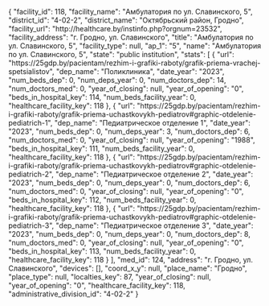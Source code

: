 {
    "facility_id": 118,
    "facility_name": "Амбулатория по ул. Славинского, 5",
    "district_id": "4-02-2",
    "district_name": "Октябрьский район, Гродно",
    "facility_url": "http:\/\/healthcare.by\/instinfo.php?orgnum=23532",
    "facility_address": "г. Гродно, ул. Славинского",
    "title": "Амбулатория по ул. Славинского, 5",
    "facility_type": null,
    "ap_1": "5",
    "name": "Амбулатория по ул. Славинского, 5",
    "state": "public institution",
    "stats": [
        {
            "url": "https:\/\/25gdp.by\/pacientam\/rezhim-i-grafiki-raboty\/grafik-priema-vrachej-spetsialistov",
            "dep_name": "Поликлиника",
            "date_year": "2023",
            "num_beds_dep": 0,
            "num_deps_year": 0,
            "num_doctors_dep": 14,
            "num_doctors_med": 0,
            "year_of_closing": null,
            "year_of_opening": "0",
            "beds_in_hospital_key": 114,
            "num_beds_facility_year": 0,
            "healthcare_facility_key": 118
        },
        {
            "url": "https:\/\/25gdp.by\/pacientam\/rezhim-i-grafiki-raboty\/grafik-priema-uchastkovykh-pediatrov#graphic-otdelenie-pediatrich-1",
            "dep_name": "Педиатрическое отделение 1",
            "date_year": "2023",
            "num_beds_dep": 0,
            "num_deps_year": 3,
            "num_doctors_dep": 6,
            "num_doctors_med": 0,
            "year_of_closing": null,
            "year_of_opening": "1988",
            "beds_in_hospital_key": 111,
            "num_beds_facility_year": 0,
            "healthcare_facility_key": 118
        },
        {
            "url": "https:\/\/25gdp.by\/pacientam\/rezhim-i-grafiki-raboty\/grafik-priema-uchastkovykh-pediatrov#graphic-otdelenie-pediatrich-2",
            "dep_name": "Педиатрическое отделение 2",
            "date_year": "2023",
            "num_beds_dep": 0,
            "num_deps_year": 0,
            "num_doctors_dep": 6,
            "num_doctors_med": 0,
            "year_of_closing": null,
            "year_of_opening": "0",
            "beds_in_hospital_key": 112,
            "num_beds_facility_year": 0,
            "healthcare_facility_key": 118
        },
        {
            "url": "https:\/\/25gdp.by\/pacientam\/rezhim-i-grafiki-raboty\/grafik-priema-uchastkovykh-pediatrov#graphic-otdelenie-pediatrich-3",
            "dep_name": "Педиатрическое отделение 3",
            "date_year": "2023",
            "num_beds_dep": 0,
            "num_deps_year": 0,
            "num_doctors_dep": 8,
            "num_doctors_med": 0,
            "year_of_closing": null,
            "year_of_opening": "0",
            "beds_in_hospital_key": 113,
            "num_beds_facility_year": 0,
            "healthcare_facility_key": 118
        }
    ],
    "med_id": 124,
    "address": "г. Гродно, ул. Славинского",
    "devices": [],
    "coord_x_y": null,
    "place_name": "Гродно",
    "place_type": null,
    "localties_key": 87,
    "year_of_closing": null,
    "year_of_opening": "0",
    "healthcare_facility_key": 118,
    "administrative_division_id": "4-02-2"
}